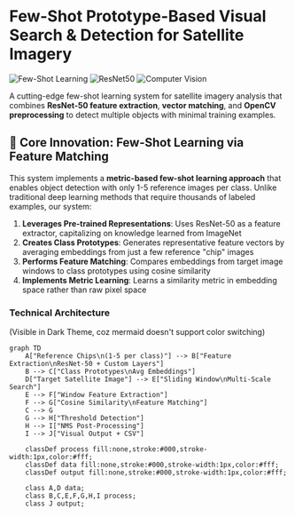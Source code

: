 # Few-Shot Prototype-Based Visual Search & Detection for Satellite Imagery

![Few-Shot Learning](https://img.shields.io/badge/Few--Shot%20Learning-blue)
![ResNet50](https://img.shields.io/badge/ResNet--50-orange)
![Computer Vision](https://img.shields.io/badge/Computer%20Vision-brightgreen)

A cutting-edge few-shot learning system for satellite imagery analysis that combines **ResNet-50 feature extraction**, **vector matching**, and **OpenCV preprocessing** to detect multiple objects with minimal training examples.

## 🚀 Core Innovation: Few-Shot Learning via Feature Matching

This system implements a **metric-based few-shot learning approach** that enables object detection with only 1-5 reference images per class. Unlike traditional deep learning methods that require thousands of labeled examples, our system:

1. **Leverages Pre-trained Representations**: Uses ResNet-50 as a feature extractor, capitalizing on knowledge learned from ImageNet
2. **Creates Class Prototypes**: Generates representative feature vectors by averaging embeddings from just a few reference "chip" images
3. **Performs Feature Matching**: Compares embeddings from target image windows to class prototypes using cosine similarity
4. **Implements Metric Learning**: Learns a similarity metric in embedding space rather than raw pixel space

### Technical Architecture
(Visible in Dark Theme, coz mermaid doesn't support color switching)

```mermaid
graph TD
    A["Reference Chips\n(1-5 per class)"] --> B["Feature Extraction\nResNet-50 + Custom Layers"]
    B --> C["Class Prototypes\nAvg Embeddings"]
    D["Target Satellite Image"] --> E["Sliding Window\nMulti-Scale Search"]
    E --> F["Window Feature Extraction"]
    F --> G["Cosine Similarity\nFeature Matching"]
    C --> G
    G --> H["Threshold Detection"]
    H --> I["NMS Post-Processing"]
    I --> J["Visual Output + CSV"]

    classDef process fill:none,stroke:#000,stroke-width:1px,color:#fff;
    classDef data fill:none,stroke:#000,stroke-width:1px,color:#fff;
    classDef output fill:none,stroke:#000,stroke-width:1px,color:#fff;

    class A,D data;
    class B,C,E,F,G,H,I process;
    class J output;

```
